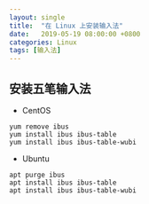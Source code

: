 ```yaml
---
layout: single
title:  "在 Linux 上安装输入法"
date:   2019-05-19 08:00:00 +0800
categories: Linux
tags: [输入法]
---
```


## 安装五笔输入法

* CentOS
```shell
yum remove ibus
yum install ibus ibus-table
yum install ibus ibus-table-wubi
```

* Ubuntu
```shell
apt purge ibus
apt install ibus ibus-table
apt install ibus ibus-table-wubi
```
